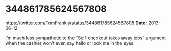 # 344861785624567808
https://twitter.com/TomFrankly/status/344861785624567808
**Date:** 2013-06-12

I’m much less sympathetic to the “Self-checkout takes away jobs” argument when the cashier won’t even say hello or look me in the eyes.

